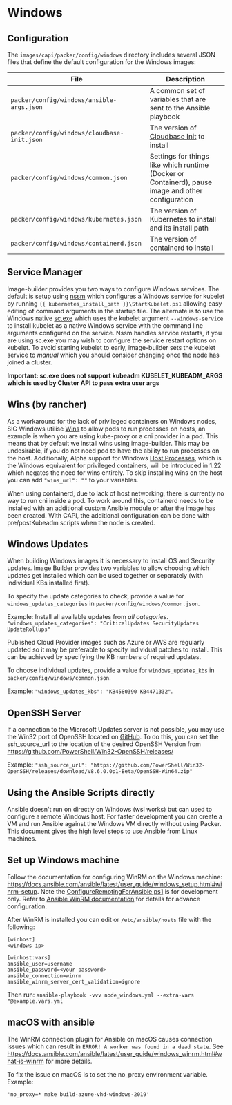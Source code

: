 # Windows

## Configuration

The `images/capi/packer/config/windows` directory includes several JSON files that define the default configuration for the Windows images:

| File | Description |
|------|-------------|
| `packer/config/windows/ansible-args.json` | A common set of variables that are sent to the Ansible playbook |
| `packer/config/windows/cloudbase-init.json` | The version of [Cloudbase Init](https://github.com/cloudbase/cloudbase-init) to install |
| `packer/config/windows/common.json` | Settings for things like which runtime (Docker or Containerd), pause image and other configuration |
| `packer/config/windows/kubernetes.json` | The version of Kubernetes to install and its install path |
| `packer/config/windows/containerd.json` | The version of containerd to install |

## Service Manager

Image-builder provides you two ways to configure Windows services. The default is setup using [nssm](https://nssm.cc/) which configures a Windows service for kubelet by running `{{ kubernetes_install_path }}\StartKubelet.ps1` allowing easy editing of command arguments in the startup file.  The alternate is to use the Windows native [sc.exe](https://learn.microsoft.com/windows-server/administration/windows-commands/sc-config) which uses the kubelet argument `--windows-service` to install kubelet as a native Windows service with the command line arguments configured on the service. Nssm handles service restarts, if you are using sc.exe you may wish to configure the service restart options on kubelet. To avoid starting kubelet to early, image-builder sets the kubelet service to *manual* which you should consider changing once the node has joined a cluster.

**Important: sc.exe does not support kubeadm KUBELET_KUBEADM_ARGS which is used by Cluster API to pass extra user args**

## Wins (by rancher)

As a workaround for the lack of privileged containers on Windows nodes, SIG Windows utilise [Wins](https://github.com/rancher/wins/) to allow pods to run processes on hosts, an example is when you are using kube-proxy or a cni provider in a pod. This means that by default we install wins using image-builder. This may be undesirable, if you do not need pod to have the ability to run processes on the host. Additionally, Alpha support for Windows [Host Processes](https://github.com/kubernetes/enhancements/tree/master/keps/sig-windows/1981-windows-privileged-container-support), which is the Windows equivalent for privileged containers, will be introduced in 1.22 which negates the need for wins entirely. To skip installing wins on the host you can add `"wins_url": ""` to your variables.

When using containerd, due to lack of host networking, there is currently no way to run cni inside a pod.   To work around this, containerd needs to be installed with an additional custom Ansible module or after the image has been created.  With CAPI, the additional configuration can be done with pre/postKubeadm scripts when the node is created.

## Windows Updates

When building Windows images it is necessary to install OS and Security updates.  Image Builder provides two variables to allow choosing which updates get installed which can be used together or separately (with individual KBs installed first).

To specify the update categories to check, provide a value for `windows_updates_categories` in `packer/config/windows/common.json`.

Example:
Install all available updates from *all categories*.
`"windows_updates_categories": "CriticalUpdates SecurityUpdates UpdateRollups"`

Published Cloud Provider images such as Azure or AWS are regularly updated so it may be preferable to specify individual patches to install.  This can be achieved by specifying the KB numbers of required updates.

To choose individual updates, provide a value for `windows_updates_kbs` in `packer/config/windows/common.json`.

Example:
`"windows_updates_kbs": "KB4580390 KB4471332"`.

## OpenSSH Server

If a connection to the Microsoft Updates server is not possible, you may use the Win32 port of OpenSSH located on [GitHub](https://github.com/PowerShell/Win32-OpenSSH). To do this, you can set the ssh_source_url to the location of the desired OpenSSH Version from https://github.com/PowerShell/Win32-OpenSSH/releases/

Example:
`"ssh_source_url": "https://github.com/PowerShell/Win32-OpenSSH/releases/download/V8.6.0.0p1-Beta/OpenSSH-Win64.zip"`

## Using the Ansible Scripts directly

Ansible doesn't run on directly on Windows (wsl works) but can used to configure a remote Windows host.  For faster development you can create a VM and run Ansible against the Windows VM directly without using Packer. This document gives the high level steps to use Ansible from Linux machines.

## Set up Windows machine
Follow the documentation for configuring WinRM on the Windows machine: https://docs.ansible.com/ansible/latest/user_guide/windows_setup.html#winrm-setup. Note the [ConfigureRemotingForAnsible.ps1](https://raw.githubusercontent.com/ansible/ansible/devel/examples/scripts/ConfigureRemotingForAnsible.ps1) is for development only.  Refer to [Ansible WinRM documentation](https://docs.ansible.com/ansible/latest/user_guide/windows_winrm.html) for details for advance configuration.

After WinRM is installed you can edit or `/etc/ansible/hosts` file with the following:

```
[winhost]
<windows ip>

[winhost:vars]
ansible_user=username
ansible_password=<your password>
ansible_connection=winrm
ansible_winrm_server_cert_validation=ignore
```

Then run: `ansible-playbook -vvv node_windows.yml --extra-vars "@example.vars.yml`

## macOS with ansible
The WinRM connection plugin for Ansible on macOS causes connection issues which can result in `ERROR! A worker was found in a dead state`. See https://docs.ansible.com/ansible/latest/user_guide/windows_winrm.html#what-is-winrm for more details.

To fix the issue on macOS is to set the no_proxy environment variable. Example:

```
'no_proxy=* make build-azure-vhd-windows-2019'
```
